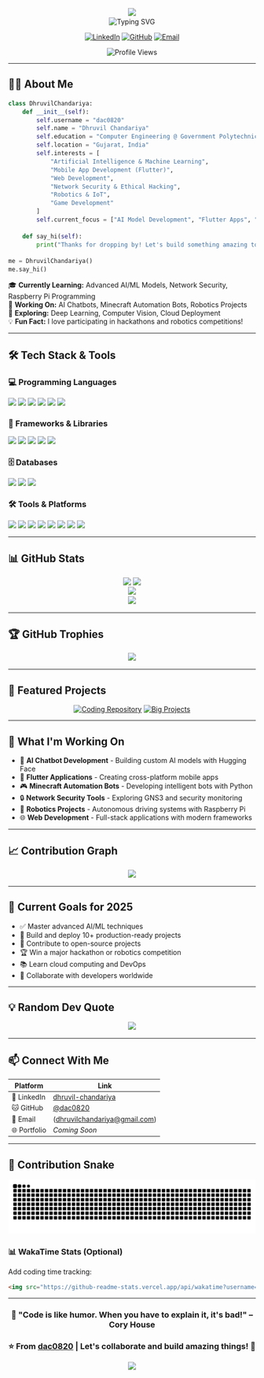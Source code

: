 <div align="center">
  <img src="https://capsule-render.vercel.app/api?type=waving&color=gradient&customColorList=12&height=200&section=header&text=Dhruvil%20Chandariya&fontSize=60&fontAlignY=35&animation=twinkling&fontColor=fff" />
</div>

<div align="center">
  <img src="https://readme-typing-svg.herokuapp.com?font=Fira+Code&weight=600&size=28&pause=1000&color=3F8EF7&center=true&vCenter=true&random=false&width=600&lines=Computer+Engineering+Student;Full+Stack+Developer;AI%2FML+Enthusiast;Robotics+%26+IoT+Developer;Network+Security+Explorer" alt="Typing SVG" />
</div>

<div align="center">

  [![LinkedIn](https://img.shields.io/badge/LinkedIn-0077B5?style=for-the-badge&logo=linkedin&logoColor=white)](https://linkedin.com/in/dhruvil-chandariya-ba5633333)
  [![GitHub](https://img.shields.io/badge/GitHub-100000?style=for-the-badge&logo=github&logoColor=white)](https://github.com/dac0820)
  [![Email](https://img.shields.io/badge/Email-D14836?style=for-the-badge&logo=gmail&logoColor=white)](mailto:dhruvilchandariya@gmail.com)

  ![Profile Views](https://komarev.com/ghpvc/?username=dac0820&color=blueviolet&style=for-the-badge&label=PROFILE+VIEWS)

</div>

---

## 👨‍💻 About Me

```python
class DhruvilChandariya:
    def __init__(self):
        self.username = "dac0820"
        self.name = "Dhruvil Chandariya"
        self.education = "Computer Engineering @ Government Polytechnic Jamnagar"
        self.location = "Gujarat, India"
        self.interests = [
            "Artificial Intelligence & Machine Learning",
            "Mobile App Development (Flutter)",
            "Web Development",
            "Network Security & Ethical Hacking",
            "Robotics & IoT",
            "Game Development"
        ]
        self.current_focus = ["AI Model Development", "Flutter Apps", "Automation Bots"]

    def say_hi(self):
        print("Thanks for dropping by! Let's build something amazing together!")

me = DhruvilChandariya()
me.say_hi()
```

🎓 **Currently Learning:** Advanced AI/ML Models, Network Security, Raspberry Pi Programming  
🔭 **Working On:** AI Chatbots, Minecraft Automation Bots, Robotics Projects  
🌱 **Exploring:** Deep Learning, Computer Vision, Cloud Deployment  
💡 **Fun Fact:** I love participating in hackathons and robotics competitions!

---

## 🛠️ Tech Stack & Tools

### 💻 Programming Languages
<p align="left">
  <img src="https://img.shields.io/badge/Python-3776AB?style=for-the-badge&logo=python&logoColor=white" />
  <img src="https://img.shields.io/badge/Java-ED8B00?style=for-the-badge&logo=openjdk&logoColor=white" />
  <img src="https://img.shields.io/badge/JavaScript-F7DF1E?style=for-the-badge&logo=javascript&logoColor=black" />
  <img src="https://img.shields.io/badge/Dart-0175C2?style=for-the-badge&logo=dart&logoColor=white" />
  <img src="https://img.shields.io/badge/HTML5-E34F26?style=for-the-badge&logo=html5&logoColor=white" />
  <img src="https://img.shields.io/badge/CSS3-1572B6?style=for-the-badge&logo=css3&logoColor=white" />
</p>

### 📱 Frameworks & Libraries
<p align="left">
  <img src="https://img.shields.io/badge/Flutter-02569B?style=for-the-badge&logo=flutter&logoColor=white" />
  <img src="https://img.shields.io/badge/TensorFlow-FF6F00?style=for-the-badge&logo=tensorflow&logoColor=white" />
  <img src="https://img.shields.io/badge/Hugging_Face-FFD21E?style=for-the-badge&logo=huggingface&logoColor=black" />
  <img src="https://img.shields.io/badge/Node.js-43853D?style=for-the-badge&logo=node.js&logoColor=white" />
  <img src="https://img.shields.io/badge/React-20232A?style=for-the-badge&logo=react&logoColor=61DAFB" />
</p>

### 🗄️ Databases
<p align="left">
  <img src="https://img.shields.io/badge/MySQL-005C84?style=for-the-badge&logo=mysql&logoColor=white" />
  <img src="https://img.shields.io/badge/MongoDB-4EA94B?style=for-the-badge&logo=mongodb&logoColor=white" />
  <img src="https://img.shields.io/badge/SQLite-07405E?style=for-the-badge&logo=sqlite&logoColor=white" />
</p>

### 🛠️ Tools & Platforms
<p align="left">
  <img src="https://img.shields.io/badge/Git-F05032?style=for-the-badge&logo=git&logoColor=white" />
  <img src="https://img.shields.io/badge/GitHub-100000?style=for-the-badge&logo=github&logoColor=white" />
  <img src="https://img.shields.io/badge/VS_Code-007ACC?style=for-the-badge&logo=visual-studio-code&logoColor=white" />
  <img src="https://img.shields.io/badge/Android_Studio-3DDC84?style=for-the-badge&logo=android-studio&logoColor=white" />
  <img src="https://img.shields.io/badge/Google_Colab-F9AB00?style=for-the-badge&logo=google-colab&logoColor=white" />
  <img src="https://img.shields.io/badge/VirtualBox-183A61?style=for-the-badge&logo=virtualbox&logoColor=white" />
  <img src="https://img.shields.io/badge/Raspberry_Pi-A22846?style=for-the-badge&logo=raspberry-pi&logoColor=white" />
  <img src="https://img.shields.io/badge/GNS3-008000?style=for-the-badge&logo=cisco&logoColor=white" />
</p>

---

## 📊 GitHub Stats

<div align="center">
  <img height="180em" src="https://github-readme-stats.vercel.app/api?username=dac0820&show_icons=true&theme=tokyonight&include_all_commits=true&count_private=true&hide_border=true&bg_color=0D1117&title_color=58A6FF&icon_color=58A6FF&text_color=C9D1D9"/>
  <img height="180em" src="https://github-readme-streak-stats.herokuapp.com/?user=dac0820&theme=tokyonight&hide_border=true&background=0D1117&stroke=58A6FF&ring=58A6FF&fire=FF6B6B&currStreakLabel=C9D1D9"/>
</div>

<div align="center">
  <img src="https://github-readme-stats.vercel.app/api/top-langs/?username=dac0820&layout=compact&theme=tokyonight&hide_border=true&bg_color=0D1117&title_color=58A6FF&text_color=C9D1D9&langs_count=8" />
</div>

<div align="center">
  <img src="https://github-readme-activity-graph.vercel.app/graph?username=dac0820&theme=tokyo-night&hide_border=true&bg_color=0D1117&color=58A6FF&line=58A6FF&point=C9D1D9" />
</div>

---

## 🏆 GitHub Trophies

<div align="center">
  <img src="https://github-profile-trophy.vercel.app/?username=dac0820&theme=tokyonight&no-frame=true&no-bg=true&column=7&margin-w=15&margin-h=15" />
</div>

---

## 🚀 Featured Projects

<div align="center">

[![Coding Repository](https://github-readme-stats.vercel.app/api/pin/?username=dac0820&repo=coding&theme=tokyonight&hide_border=true&bg_color=0D1117)](https://github.com/dac0820/Minecraft_bots)
[![Big Projects](https://github-readme-stats.vercel.app/api/pin/?username=dac0820&repo=big-projects&theme=tokyonight&hide_border=true&bg_color=0D1117)](https://github.com/dac0820/DDNAS)

</div>

---

## 💼 What I'm Working On

- 🤖 **AI Chatbot Development** - Building custom AI models with Hugging Face
- 📱 **Flutter Applications** - Creating cross-platform mobile apps
- 🎮 **Minecraft Automation Bots** - Developing intelligent bots with Python
- 🔒 **Network Security Tools** - Exploring GNS3 and security monitoring
- 🤖 **Robotics Projects** - Autonomous driving systems with Raspberry Pi
- 🌐 **Web Development** - Full-stack applications with modern frameworks

---

## 📈 Contribution Graph

<div align="center">
  <img src="https://github-contribution-stats.vercel.app/api/?username=dac0820&theme=tokyonight" />
</div>

---

## 🎯 Current Goals for 2025

- ✅ Master advanced AI/ML techniques
- 🔄 Build and deploy 10+ production-ready projects
- 🌟 Contribute to open-source projects
- 🏆 Win a major hackathon or robotics competition
- 📚 Learn cloud computing and DevOps
- 🤝 Collaborate with developers worldwide

---

## 💡 Random Dev Quote

<div align="center">
  <img src="https://quotes-github-readme.vercel.app/api?type=horizontal&theme=tokyonight" />
</div>

---



## 📫 Connect With Me

<div align="center">

  | Platform | Link |
  |----------|------|
  | 💼 LinkedIn | [dhruvil-chandariya](https://linkedin.com/in/dhruvil-chandariya-ba5633333) |
  | 🐱 GitHub | [@dac0820](https://github.com/dac0820) |
  | 📧 Email | (dhruvilchandariya@gmail.com) |
  | 🌐 Portfolio | *Coming Soon* |

</div>

---

## 🐍 Contribution Snake

<div align="center">
  <img src="https://raw.githubusercontent.com/dac0820/dac0820/output/github-contribution-grid-snake-dark.svg" alt="Snake animation" />
</div>


### 📊 WakaTime Stats (Optional)

Add coding time tracking:

```markdown
<img src="https://github-readme-stats.vercel.app/api/wakatime?username=YOUR_WAKATIME_USERNAME&theme=tokyonight" />
```

</details>

---

<div align="center">

### 💭 "Code is like humor. When you have to explain it, it's bad!" – Cory House

### ⭐ From [dac0820](https://github.com/dac0820) | Let's collaborate and build amazing things! 🚀

  <img src="https://capsule-render.vercel.app/api?type=waving&color=gradient&customColorList=12&height=100&section=footer" />

</div>
